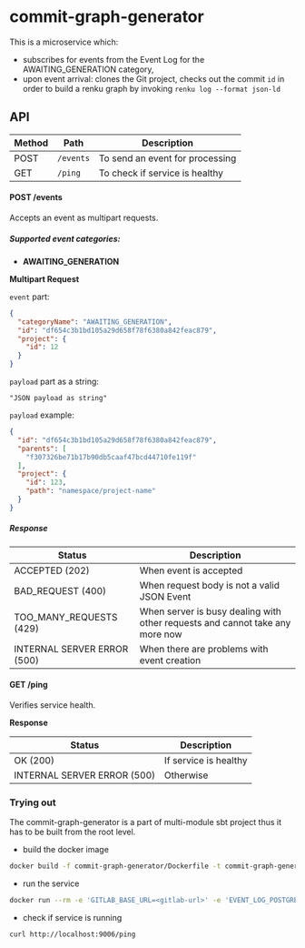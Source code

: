 # commit-graph-generator

This is a microservice which:

- subscribes for events from the Event Log for the AWAITING_GENERATION category,
- upon event arrival: clones the Git project, checks out the commit `id` in order to build a renku graph by invoking `renku log --format json-ld`

## API

| Method | Path                            | Description                             |
|--------|---------------------------------|-----------------------------------------|
| POST   | ```/events```                   | To send an event for processing         |
| GET    | ```/ping```                     | To check if service is healthy          |

#### POST /events

Accepts an event as multipart requests.

##### Supported event categories:

- **AWAITING_GENERATION**

**Multipart Request**

`event` part:

```json
{
  "categoryName": "AWAITING_GENERATION",
  "id": "df654c3b1bd105a29d658f78f6380a842feac879",
  "project": {
    "id": 12
  }
}
```

`payload` part as a string:

```
"JSON payload as string"
```

`payload` example:

```json
{
  "id": "df654c3b1bd105a29d658f78f6380a842feac879",
  "parents": [
    "f307326be71b17b90db5caaf47bcd44710fe119f"
  ],
  "project": {
    "id": 123,
    "path": "namespace/project-name"
  }
}
```

##### Response

| Status                     | Description                                                                  |
|----------------------------|------------------------------------------------------------------------------|
| ACCEPTED (202)             | When event is accepted                                                       |
| BAD_REQUEST (400)          | When request body is not a valid JSON Event                                  |
| TOO_MANY_REQUESTS (429)    | When server is busy dealing with other requests and cannot take any more now |
| INTERNAL SERVER ERROR (500)| When there are problems with event creation                                  |

#### GET /ping

Verifies service health.

**Response**

| Status                     | Description             |
|----------------------------|-------------------------|
| OK (200)                   | If service is healthy   |
| INTERNAL SERVER ERROR (500)| Otherwise               |

### Trying out

The commit-graph-generator is a part of multi-module sbt project thus it has to be built from the root level.

- build the docker image

```bash
docker build -f commit-graph-generator/Dockerfile -t commit-graph-generator .
```

- run the service

```bash
docker run --rm -e 'GITLAB_BASE_URL=<gitlab-url>' -e 'EVENT_LOG_POSTGRES_HOST=<postgres-host>' -e 'EVENT_LOG_POSTGRES_USER=<user>' -e 'EVENT_LOG_POSTGRES_PASSWORD=<password>' -e 'SCHEMA_VERSION=<schemaVersion>' -p 9006:9006 commit-graph-generator
```

- check if service is running

```bash
curl http://localhost:9006/ping

